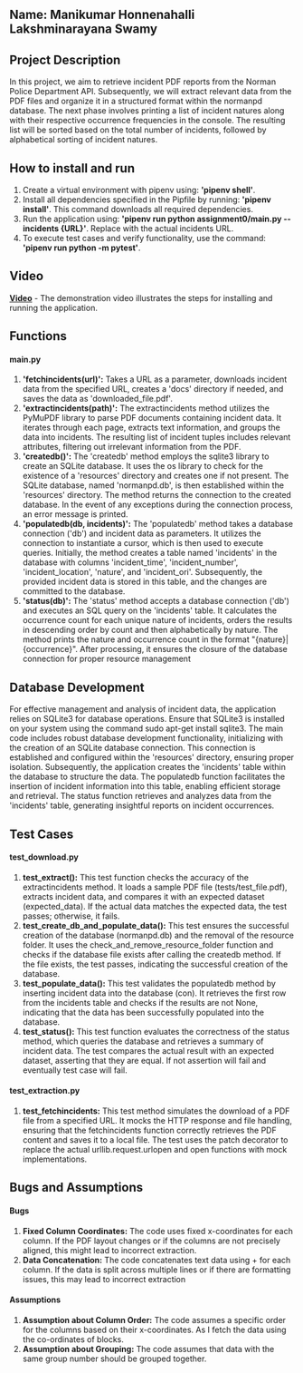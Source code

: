 ## Name: Manikumar Honnenahalli Lakshminarayana Swamy

## Project Description 
In this project, we aim to retrieve incident PDF reports from the Norman Police Department API. Subsequently, we will extract relevant data from the PDF files and organize it in a structured format within the normanpd database. 
The next phase involves printing a list of incident natures along with their respective occurrence frequencies in the console. 
The resulting list will be sorted based on the total number of incidents, followed by alphabetical sorting of incident natures.

## How to install and run
1. Create a virtual environment with pipenv using: **'pipenv shell'**.
2. Install all dependencies specified in the Pipfile by running: **'pipenv install'**. This command downloads all required dependencies.
3. Run the application using: **'pipenv run python assignment0/main.py --incidents {URL}'**. Replace <url> with the actual incidents URL.
4. To execute test cases and verify functionality, use the command: **'pipenv run python -m pytest'**.

## Video 
**[Video](https://drive.google.com/file/d/1ywBblwuHaP6bcoB-jQJiwSWJgMkbixCe/view?usp=sharing)**  - The demonstration video illustrates the steps for installing and running the application.

## Functions
#### main.py
1. **'fetchincidents(url)':** Takes a URL as a parameter, downloads incident data from the specified URL, creates a 'docs' directory if needed, and saves the data as 'downloaded_file.pdf'.
2. **'extractincidents(path)':** The extractincidents method utilizes the PyMuPDF library to parse PDF documents containing incident data. It iterates through each page, extracts text information, and groups the data into incidents. The resulting list of incident tuples includes relevant attributes, filtering out irrelevant information from the PDF.
3. **'createdb()':** The 'createdb' method employs the sqlite3 library to create an SQLite database. It uses the os library to check for the existence of a 'resources' directory and creates one if not present. The SQLite database, named 'normanpd.db', is then established within the 'resources' directory. The method returns the connection to the created database. In the event of any exceptions during the connection process, an error message is printed.
4. **'populatedb(db, incidents)':** The 'populatedb' method takes a database connection ('db') and incident data as parameters. It utilizes the connection to instantiate a cursor, which is then used to execute queries. Initially, the method creates a table named 'incidents' in the database with columns 'incident_time', 'incident_number', 'incident_location', 'nature', and 'incident_ori'. Subsequently, the provided incident data is stored in this table, and the changes are committed to the database.
5. **'status(db)':**  The 'status' method accepts a database connection ('db') and executes an SQL query on the 'incidents' table. It calculates the occurrence count for each unique nature of incidents, orders the results in descending order by count and then alphabetically by nature. The method prints the nature and occurrence count in the format "{nature}|{occurrence}". After processing, it ensures the closure of the database connection for proper resource management 

## Database Development
For effective management and analysis of incident data, the application relies on SQLite3 for database operations. Ensure that SQLite3 is installed on your system using the command sudo apt-get install sqlite3. The main code includes robust database development functionality, initializing with the creation of an SQLite database connection. This connection is established and configured within the 'resources' directory, ensuring proper isolation. Subsequently, the application creates the 'incidents' table within the database to structure the data. The populatedb function facilitates the insertion of incident information into this table, enabling efficient storage and retrieval. The status function retrieves and analyzes data from the 'incidents' table, generating insightful reports on incident occurrences.

## Test Cases
#### test_download.py
1. **test_extract():** This test function checks the accuracy of the extractincidents method. It loads a sample PDF file (tests/test_file.pdf), extracts incident data, and compares it with an expected dataset (expected_data). If the actual data matches the expected data, the test passes; otherwise, it fails.
2. **test_create_db_and_populate_data():** This test ensures the successful creation of the database (normanpd.db) and the removal of the resource folder. It uses the check_and_remove_resource_folder function and checks if the database file exists after calling the createdb method. If the file exists, the test passes, indicating the successful creation of the database.
3. **test_populate_data():** This test validates the populatedb method by inserting incident data into the database (con). It retrieves the first row from the incidents table and checks if the results are not None, indicating that the data has been successfully populated into the database.
4. **test_status():** This test function evaluates the correctness of the status method, which queries the database and retrieves a summary of incident data. The test compares the actual result with an expected dataset, asserting that they are equal. If not assertion will fail and eventually test case will fail.

#### test_extraction.py
1. **test_fetchincidents:** This test method simulates the download of a PDF file from a specified URL. It mocks the HTTP response and file handling, ensuring that the fetchincidents function correctly retrieves the PDF content and saves it to a local file. The test uses the patch decorator to replace the actual urllib.request.urlopen and open functions with mock implementations.

## Bugs and Assumptions
#### Bugs
1. **Fixed Column Coordinates:** The code uses fixed x-coordinates for each column. If the PDF layout changes or if the columns are not precisely aligned, this might lead to incorrect extraction. 
2. **Data Concatenation:** The code concatenates text data using + for each column. If the data is split across multiple lines or if there are formatting issues, this may lead to incorrect extraction

#### Assumptions
1. **Assumption about Column Order:** The code assumes a specific order for the columns based on their x-coordinates. As I fetch the data using the co-ordinates of blocks.
2. **Assumption about Grouping:** The code assumes that data with the same group number should be grouped together.

